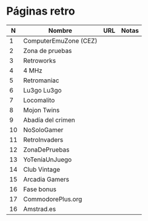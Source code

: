 Páginas retro
======

|  N |          Nombre                  |  URL                        | Notas   |
|----|----------------------------------|-----------------------------|---------|
|  1 | ComputerEmuZone (CEZ)            |   |   |
|  2 | Zona de pruebas                  |   |   |
|  3 | Retroworks                       |   |   |
|  4 | 4 MHz                            |   |   |
|  5 | Retromaniac                      |   |   |
|  6 | Lu3go Lu3go                      |   |   |
|  7 | Locomalito                       |   |   |
|  8 | Mojon Twins                      |   |   |
|  9 | Abadía del crimen                |   |   |
| 10 | NoSoloGamer                      |   |   |
| 11 | RetroInvaders                    |   |   |
| 12 | ZonaDePruebas                    |   |   |
| 13 | YoTeníaUnJuego                   |   |   |
| 14 | Club Vintage                     |   |   |
| 15 | Arcadia Gamers                   |   |   |
| 16 | Fase bonus                       |   |   |
| 17 | CommodorePlus.org                |   |   |
| 16 | Amstrad.es                       |   |   |
